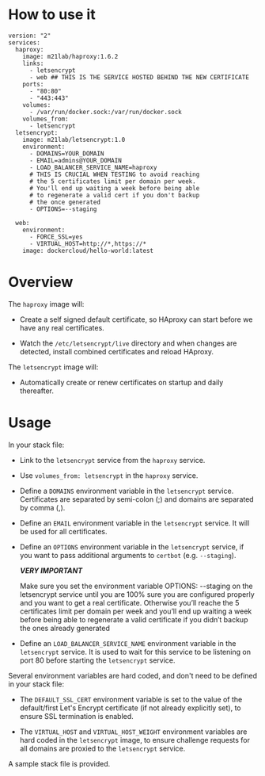 # How to use it

```
version: "2"
services:
  haproxy:
    image: m21lab/haproxy:1.6.2
    links:
      - letsencrypt
      - web ## THIS IS THE SERVICE HOSTED BEHIND THE NEW CERTIFICATE
    ports:
      - "80:80"
      - "443:443"
    volumes:
      - /var/run/docker.sock:/var/run/docker.sock
    volumes_from:
      - letsencrypt
  letsencrypt:
    image: m21lab/letsencrypt:1.0
    environment:
      - DOMAINS=YOUR_DOMAIN
      - EMAIL=admins@YOUR_DOMAIN
      - LOAD_BALANCER_SERVICE_NAME=haproxy
      # THIS IS CRUCIAL WHEN TESTING to avoid reaching
      # the 5 certificates limit per domain per week. 
      # You'll end up waiting a week before being able 
      # to regenerate a valid cert if you don't backup
      # the once generated
      - OPTIONS=--staging

  web:
    environment:
      - FORCE_SSL=yes
      - VIRTUAL_HOST=http://*,https://*
    image: dockercloud/hello-world:latest
```
# Overview

The `haproxy` image will:

  * Create a self signed default certificate, so HAproxy can start before we
    have any real certificates.

  * Watch the `/etc/letsencrypt/live` directory and when changes are detected,
  	install combined certificates and reload HAproxy.

The `letsencrypt` image will:

  * Automatically create or renew certificates on startup and daily thereafter.

# Usage

In your stack file:

  * Link to the `letsencrypt` service from the `haproxy` service.

  * Use `volumes_from: letsencrypt` in the `haproxy` service.

  * Define a `DOMAINS` environment variable in the `letsencrypt` service.
    Certificates are separated by semi-colon (;) and domains are separated by
    comma (,).

  * Define an `EMAIL` environment variable in the `letsencrypt` service. It
    will be used for all certificates.

  * Define an `OPTIONS` environment variable in the `letsencrypt` service, if
    you want to pass additional arguments to `certbot` (e.g. `--staging`).

    ***VERY IMPORTANT***

    Make sure you set the environment variable OPTIONS: --staging on the letsencrypt
    service  until you are 100% sure you are configured properly and you want to get
    a real certificate. Otherwise you’ll reache the 5 certificates limit per domain
    per week and you’ll end up waiting a week before being able to regenerate a valid
    certificate if you didn’t backup the ones already generated

  * Define an `LOAD_BALANCER_SERVICE_NAME` environment variable in the
    `letsencrypt` service. It is used to wait for this service to be listening
    on port 80 before starting the `letsencrypt` service.

Several environment variables are hard coded, and don't need to be defined in
your stack file:

  * The `DEFAULT_SSL_CERT` environment variable is set to the value of the
  	default/first Let's Encrypt certificate (if not already explicitly set),
  	to ensure SSL termination is enabled.

  * The `VIRTUAL_HOST` and `VIRTUAL_HOST_WEIGHT` environment variables are hard
    coded in the `letsencrypt` image, to ensure challenge requests for all
    domains are proxied to the `letsencrypt` service.

A sample stack file is provided.

